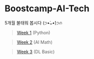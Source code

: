 # Boostcamp-AI-Tech

5개월 불태워 봅시다 (੭•̀ᴗ•̀)੭🔥

> [Week 1](https://github.com/changwoomon/Boostcamp-AI-Tech/tree/main/Week%201) (Python)

> [Week 2](https://github.com/changwoomon/Boostcamp-AI-Tech/tree/main/Week%202) (AI Math)

> [Week 3](https://github.com/changwoomon/Boostcamp-AI-Tech/tree/main/Week%203) (DL Basic)
